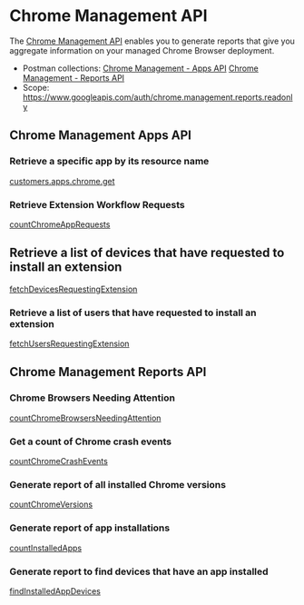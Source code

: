 # Chrome Management API
The [Chrome Management API](https://developers.google.com/chrome/management/reference/rest) enables you to generate reports that give you aggregate information on your managed Chrome Browser deployment.
- Postman collections:
  [Chrome Management - Apps API](https://www.postman.com/google-chrome-enterprise-apis/workspace/google-chrome-enterprise-public/collection/17723612-1f198842-802b-4900-af38-7ffc1f32bfdf)
  [Chrome Management - Reports API](https://www.postman.com/google-chrome-enterprise-apis/workspace/google-chrome-enterprise-public/collection/17723612-cae3a18e-7399-4e9f-83b2-084b8798ffed)
- Scope: https://www.googleapis.com/auth/chrome.management.reports.readonly

## Chrome Management Apps API

### Retrieve a specific app by its resource name
[customers.apps.chrome.get](https://developers.google.com/chrome/management/reference/rest/v1/customers.apps.chrome/get)

### Retrieve Extension Workflow Requests
[countChromeAppRequests](https://developers.google.com/chrome/management/reference/rest/v1/customers.apps/countChromeAppRequests)

## Retrieve a list of devices that have requested to install an extension
[fetchDevicesRequestingExtension](https://developers.google.com/chrome/management/reference/rest/v1/customers.apps/fetchDevicesRequestingExtension)

### Retrieve a list of users that have requested to install an extension
[fetchUsersRequestingExtension](https://developers.google.com/chrome/management/reference/rest/v1/customers.apps/fetchUsersRequestingExtension)

## Chrome Management Reports API

### Chrome Browsers Needing Attention
[countChromeBrowsersNeedingAttention](https://developers.google.com/chrome/management/reference/rest/v1/customers.reports/countChromeBrowsersNeedingAttention)

### Get a count of Chrome crash events
[countChromeCrashEvents](https://developers.google.com/chrome/management/reference/rest/v1/customers.reports/countChromeCrashEvents)

### Generate report of all installed Chrome versions
[countChromeVersions](https://developers.google.com/chrome/management/reference/rest/v1/customers.reports/countChromeVersions)

### Generate report of app installations
[countInstalledApps](https://developers.google.com/chrome/management/reference/rest/v1/customers.reports/countInstalledApps)

### Generate report to find devices that have an app installed
[findInstalledAppDevices ](https://developers.google.com/chrome/management/reference/rest/v1/customers.reports/findInstalledAppDevices)





